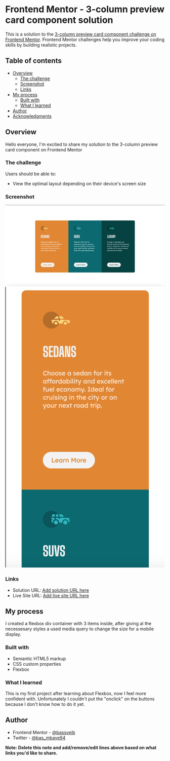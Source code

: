 # Frontend Mentor - 3-column preview card component solution

This is a solution to the [3-column preview card component challenge on Frontend Mentor](https://www.frontendmentor.io/challenges/3column-preview-card-component-pH92eAR2-). Frontend Mentor challenges help you improve your coding skills by building realistic projects. 

## Table of contents

- [Overview](#overview)
  - [The challenge](#the-challenge)
  - [Screenshot](#screenshot)
  - [Links](#links)
- [My process](#my-process)
  - [Built with](#built-with)
  - [What I learned](#what-i-learned)
- [Author](#author)
- [Acknowledgments](#acknowledgments)



## Overview
Hello everyone, I'm excited to share my solution to the 3-column preview card component on Frontend Mentor
### The challenge

Users should be able to:

- View the optimal layout depending on their device's screen size


### Screenshot



![](./images/Schermata%202023-12-17%20alle%2010.14.25.png)
![](./images/Schermata%202023-12-17%20alle%2010.16.37.png)



### Links

- Solution URL: [Add solution URL here](https://your-solution-url.com)
- Live Site URL: [Add live site URL here](https://your-live-site-url.com)

## My process

I created a flexbox div container with 3 items inside, after giving al the necessesary styles a used media query to change the size for a mobile display.

### Built with

- Semantic HTML5 markup
- CSS custom properties
- Flexbox




### What I learned

This is my first project after learning about Flexbox, now I feel more confident with. Unfortunately I couldn't put the "onclick" on the buttons because I don't know how to do it yet. 





## Author

- Frontend Mentor - [@bassveib](https://www.frontendmentor.io/profile/bassveib)
- Twitter - [@bas_mbaye94](https://twitter.com/bas_mbaye94)

**Note: Delete this note and add/remove/edit lines above based on what links you'd like to share.**


